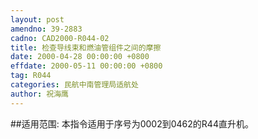 ```yaml
---
layout: post
amendno: 39-2883
cadno: CAD2000-R044-02
title: 检查导线束和燃油管组件之间的摩擦
date: 2000-04-28 00:00:00 +0800
effdate: 2000-05-11 00:00:00 +0800
tag: R044
categories: 民航中南管理局适航处
author: 祝海鹰
---
```


##适用范围:
本指令适用于序号为0002到0462的R44直升机。

